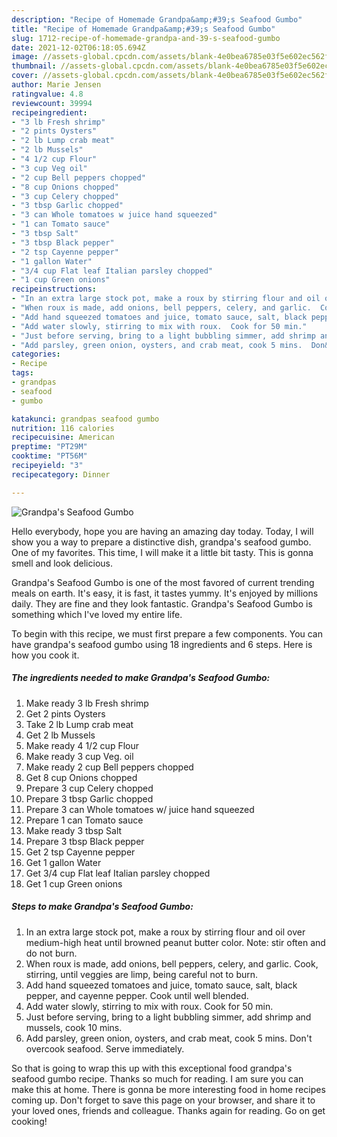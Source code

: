```yaml
---
description: "Recipe of Homemade Grandpa&amp;#39;s Seafood Gumbo"
title: "Recipe of Homemade Grandpa&amp;#39;s Seafood Gumbo"
slug: 1712-recipe-of-homemade-grandpa-and-39-s-seafood-gumbo
date: 2021-12-02T06:18:05.694Z
image: //assets-global.cpcdn.com/assets/blank-4e0bea6785e03f5e602ec562f230caae08da540cada707380b4fe1bbebba43da.png
thumbnail: //assets-global.cpcdn.com/assets/blank-4e0bea6785e03f5e602ec562f230caae08da540cada707380b4fe1bbebba43da.png
cover: //assets-global.cpcdn.com/assets/blank-4e0bea6785e03f5e602ec562f230caae08da540cada707380b4fe1bbebba43da.png
author: Marie Jensen
ratingvalue: 4.8
reviewcount: 39994
recipeingredient:
- "3 lb Fresh shrimp"
- "2 pints Oysters"
- "2 lb Lump crab meat"
- "2 lb Mussels"
- "4 1/2 cup Flour"
- "3 cup Veg oil"
- "2 cup Bell peppers chopped"
- "8 cup Onions chopped"
- "3 cup Celery chopped"
- "3 tbsp Garlic chopped"
- "3 can Whole tomatoes w juice hand squeezed"
- "1 can Tomato sauce"
- "3 tbsp Salt"
- "3 tbsp Black pepper"
- "2 tsp Cayenne pepper"
- "1 gallon Water"
- "3/4 cup Flat leaf Italian parsley chopped"
- "1 cup Green onions"
recipeinstructions:
- "In an extra large stock pot, make a roux by stirring flour and oil over medium-high heat until browned peanut butter color.  Note: stir often and do not burn."
- "When roux is made, add onions, bell peppers, celery, and garlic.  Cook, stirring, until veggies are limp, being careful not to burn."
- "Add hand squeezed tomatoes and juice, tomato sauce, salt, black pepper, and cayenne pepper.  Cook until well blended."
- "Add water slowly, stirring to mix with roux.  Cook for 50 min."
- "Just before serving, bring to a light bubbling simmer, add shrimp and mussels, cook 10 mins."
- "Add parsley, green onion, oysters, and crab meat, cook 5 mins.  Don&#39;t overcook seafood.  Serve immediately."
categories:
- Recipe
tags:
- grandpas
- seafood
- gumbo

katakunci: grandpas seafood gumbo 
nutrition: 116 calories
recipecuisine: American
preptime: "PT29M"
cooktime: "PT56M"
recipeyield: "3"
recipecategory: Dinner

---
```



![Grandpa&#39;s Seafood Gumbo](//assets-global.cpcdn.com/assets/blank-4e0bea6785e03f5e602ec562f230caae08da540cada707380b4fe1bbebba43da.png)

Hello everybody, hope you are having an amazing day today. Today, I will show you a way to prepare a distinctive dish, grandpa&#39;s seafood gumbo. One of my favorites. This time, I will make it a little bit tasty. This is gonna smell and look delicious.



Grandpa&#39;s Seafood Gumbo is one of the most favored of current trending meals on earth. It's easy, it is fast, it tastes yummy. It's enjoyed by millions daily. They are fine and they look fantastic. Grandpa&#39;s Seafood Gumbo is something which I've loved my entire life.


To begin with this recipe, we must first prepare a few components. You can have grandpa&#39;s seafood gumbo using 18 ingredients and 6 steps. Here is how you cook it.

<!--inarticleads1-->

##### The ingredients needed to make Grandpa&#39;s Seafood Gumbo:

1. Make ready 3 lb Fresh shrimp
1. Get 2 pints Oysters
1. Take 2 lb Lump crab meat
1. Get 2 lb Mussels
1. Make ready 4 1/2 cup Flour
1. Make ready 3 cup Veg. oil
1. Make ready 2 cup Bell peppers chopped
1. Get 8 cup Onions chopped
1. Prepare 3 cup Celery chopped
1. Prepare 3 tbsp Garlic chopped
1. Prepare 3 can Whole tomatoes w/ juice hand squeezed
1. Prepare 1 can Tomato sauce
1. Make ready 3 tbsp Salt
1. Prepare 3 tbsp Black pepper
1. Get 2 tsp Cayenne pepper
1. Get 1 gallon Water
1. Get 3/4 cup Flat leaf Italian parsley chopped
1. Get 1 cup Green onions




<!--inarticleads2-->

##### Steps to make Grandpa&#39;s Seafood Gumbo:

1. In an extra large stock pot, make a roux by stirring flour and oil over medium-high heat until browned peanut butter color.  Note: stir often and do not burn.
1. When roux is made, add onions, bell peppers, celery, and garlic.  Cook, stirring, until veggies are limp, being careful not to burn.
1. Add hand squeezed tomatoes and juice, tomato sauce, salt, black pepper, and cayenne pepper.  Cook until well blended.
1. Add water slowly, stirring to mix with roux.  Cook for 50 min.
1. Just before serving, bring to a light bubbling simmer, add shrimp and mussels, cook 10 mins.
1. Add parsley, green onion, oysters, and crab meat, cook 5 mins.  Don&#39;t overcook seafood.  Serve immediately.




So that is going to wrap this up with this exceptional food grandpa&#39;s seafood gumbo recipe. Thanks so much for reading. I am sure you can make this at home. There is gonna be more interesting food in home recipes coming up. Don't forget to save this page on your browser, and share it to your loved ones, friends and colleague. Thanks again for reading. Go on get cooking!
